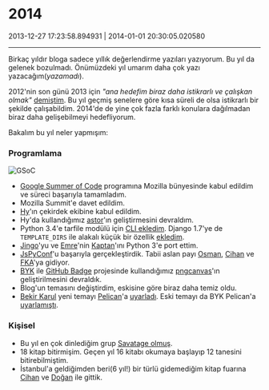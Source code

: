 # 2014

2013-12-27 17:23:58.894931 | 2014-01-01 20:30:05.020580

---

Birkaç yıldır bloga sadece yıllık değerlendirme yazıları yazıyorum. Bu yıl da gelenek bozulmadı. Önümüzdeki yıl umarım daha çok yazı yazacağım(*yazamadı*).

2012'nin son günü 2013 için *"ana hedefim biraz daha istikrarlı ve çalışkan olmak"* [demiştim](http://berkerpeksag.com/2013/). Bu yıl geçmiş senelere göre kısa süreli de olsa istikrarlı bir şekilde çalışabildim. 2014'de de yine çok fazla farklı konulara dağılmadan biraz daha gelişebilmeyi hedefliyorum.

Bakalım bu yıl neler yapmışım:

### Programlama

![GSoC](https://dl.dropboxusercontent.com/u/166024/gsoc.jpg)

* [Google Summer of Code](https://developers.google.com/open-source/soc/) programına Mozilla bünyesinde kabul edildim ve süreci başarıyla tamamladım.
* Mozilla Summit'e davet edildim.
* [Hy](http://hylang.org)'ın çekirdek ekibine kabul edildim.
* Hy'da kullandığımız [astor](https://github.com/berkerpeksag/astor)'ın geliştirmesini devraldım.
* Python 3.4'e tarfile modülü için [CLI ekledim](http://docs.python.org/3.4/library/tarfile.html#command-line-interface). Django 1.7'ye de `TEMPLATE_DIRS` ile alakalı küçük bir özellik [ekledim](https://github.com/django/django/commit/2f0566fa61e13277364e3aef338fa5c143f5a704).
* [Jingo](https://github.com/jbalogh/jingo)'yu ve [Emre](http://emreyilmaz.me)'nin [Kaptan](https://github.com/emre/kaptan/)'ını Python 3'e port ettim.
* [JsPyConf](http://jspyconf.org/)'u başarıyla gerçekleştirdik. Tabii aslan payı [Osman](http://yuxel.net), [Cihan](http://cihann.io) ve [FKA](http://fatihak.in/)'ya gidiyor.
* [BYK](https://github.com/BYK) ile [GitHub Badge](http://githubbadge.appspot.com/) projesinde kullandığımız [pngcanvas](https://github.com/rcarmo/pngcanvas)'ın geliştirilmesini devraldık.
* Blog'un temasını değiştirdim, eskisine göre biraz daha temiz oldu.
* [Bekir Karul](https://github.com/bekirkarul) yeni temayı [Pelican](http://getpelican.com/)'a [uyarladı](https://github.com/bekirkarul/pelican-bowman). Eski temayı da BYK Pelican'a [uyarlamıştı](https://github.com/BYK/pelican-neat).

### Kişisel

* Bu yıl en çok dinlediğim grup [Savatage olmuş](http://www.last.fm/user/brucemclaren).
* 18 kitap bitirmişim. Geçen yıl 16 kitabı okumaya başlayıp 12 tanesini bitirebilmiştim.
* İstanbul'a geldiğimden beri(6 yıl!) bir türlü gidemediğim kitap fuarına [Cihan](http://cihann.io) ve [Doğan](http://sepeth.org) ile gittik.

<!-- meta: archive(0) active(1) -->
